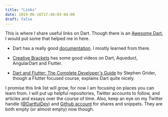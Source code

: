 ```yaml
---
title: "Links"
date: 2019-06-16T17:40:03-04:00
draft: false
---
```


This is where I share useful links on Dart. Though there is an [Awesome Dart](https://github.com/yissachar/awesome-dart), I would put some that helped me in here.

* Dart has a really good [documentation](https://dart.dev/guides). I mostly learned from there.

* [Creative Brackets](https://creativebracket.com/) has some good videos on Dart, Aqueduct, AngularDart and Flutter.

* [Dart and Flutter: The Complete Developer's Guide](https://www.udemy.com/course/dart-and-flutter-the-complete-developers-guide/) by Stephen Grider, though a Flutter focused course, explains Dart quite nicely.

I promise this link list will grow, for now I am focusing on places you can learn from. I will put up helpful repositories, Twitter accounts to follow, and articles and essays over the course of time. Also, keep an eye on my Twitter handle ([@DartfulDev](https://twitter.com/dartfuldev)) and [Github account](https://github.com/dartfuldev) for shares and snippets. They are both empty (or almost empty) now though.

